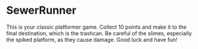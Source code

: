 # SewerRunner
This is your classic platformer game. Collect 10 points and make it to the final destination, which is the trashcan. Be careful of the slimes, especially the spiked platform, as they cause damage. Good luck and have fun!
